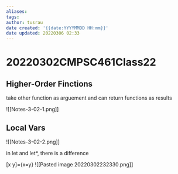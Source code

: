 ```yaml
---
aliases: 
tags:
author: tusrau
date created: '{{date:YYYYMMDD HH:mm}}'
date updated: 20220306 02:33
---
```


# 20220302CMPSC461Class22

## Higher-Order Finctions

take other function as arguement and can return functions as results


![[Notes-3-02-1.png]]

## Local Vars

![[Notes-3-02-2.png]]

in let and let*, there is a difference

\[x y]={x=y}
![[Pasted image 20220302232330.png]]
